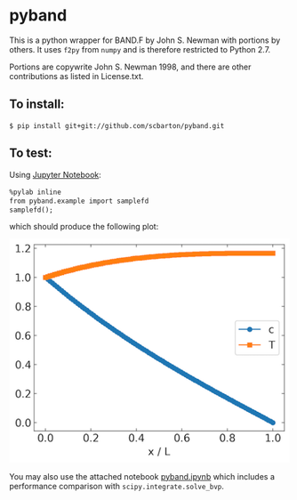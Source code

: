 # pyband
This is a python wrapper for BAND.F by John S. Newman with portions by others. It uses `f2py` from `numpy` and is therefore restricted to Python 2.7.

Portions are copywrite John S. Newman 1998, and there are other contributions as listed in License.txt.

## To install:

    $ pip install git+git://github.com/scbarton/pyband.git

## To test:
Using [Jupyter Notebook](http://jupyter.org):

    %pylab inline
    from pyband.example import samplefd
    samplefd();

which should produce the following plot:

![plot](example.png)

You may also use the attached notebook [pyband.ipynb](pyband.ipynb) which includes a performance comparison with `scipy.integrate.solve_bvp`.
  
